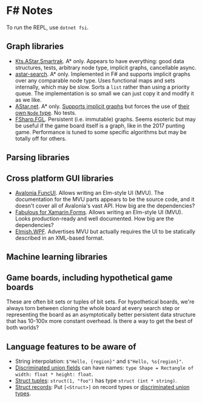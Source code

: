 # F# Notes

To run the REPL, use `dotnet fsi`.

## Graph libraries

- [Kts.AStar.Smartrak](https://www.nuget.org/packages/Kts.AStar.Smartrak/). A* only. Appears to have everything: good data structures, tests, arbitrary node type, implicit graphs, cancellable async.
- [astar-search](https://www.nuget.org/packages/astar-search/). A* only. Implemented in F# and supports implicit graphs over any comparable node type. Uses functional maps and sets internally, which may be slow. Sorts a `list` rather than using a priority queue. The implementation is so small we can just copy it and modify it as we like.
- [AStar.net](https://www.nuget.org/packages/AStar.net). A* only. [Supports implicit graphs](https://www.fuget.org/packages/AStar.net/1.1.0/lib/netstandard2.0/AStar.net.dll/AStarNet/INodeMap%601) but forces the use of [their own `Node` type](https://www.fuget.org/packages/AStar.net/1.1.0/lib/netstandard2.0/AStar.net.dll/AStarNet/Node%601). No tests.
- [FSharp.FGL](https://github.com/CSBiology/FSharp.FGL). Persistent (i.e. immutable) graphs. Seems esoteric but may be useful if the game board itself is a graph, like in the 2017 punting game. Performance is tuned to some specific algorithms but may be totally off for others.

## Parsing libraries

## Cross platform GUI libraries

- [Avalonia FuncUI](https://github.com/fsprojects/Avalonia.FuncUI). Allows writing an Elm-style UI (MVU). The documentation for the MVU parts appears to be the source code, and it doesn't cover all of Avalonia's vast API. How big are the dependencies?
- [Fabulous for Xamarin.Forms](https://github.com/fsprojects/Fabulous). Allows writing an Elm-style UI (MVU). Looks production-ready and well documented. How big are the dependencies?
- [Elmish.WPF](https://github.com/elmish/Elmish.WPF). Advertises MVU but actually requires the UI to be statically described in an XML-based format.

## Machine learning libraries

## Game boards, including hypothetical game boards

These are often bit sets or tuples of bit sets. For hypothetical boards, we're always torn between cloning the whole board at every search step or representing the board as an asymptotically better persistent data structure that has 10-100x more constant overhead. Is there a way to get the best of both worlds?

## Language features to be aware of

- String interpolation: `$"Hello, {region}"` and `$"Hello, %s{region}"`.
- [Discriminated union fields](https://docs.microsoft.com/en-us/dotnet/fsharp/language-reference/discriminated-unions) can have names: `type Shape = Rectangle of width: float * height: float`.
- [Struct tuples](https://docs.microsoft.com/en-us/dotnet/fsharp/language-reference/tuples): `struct(1, "foo")` has type `struct (int * string)`.
- [Struct records](https://docs.microsoft.com/en-us/dotnet/fsharp/language-reference/records): Put `[<Struct>]` on record types or [discriminated union types](https://docs.microsoft.com/en-us/dotnet/fsharp/language-reference/discriminated-unions#struct-discriminated-unions).
